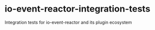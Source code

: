 # io-event-reactor-integration-tests
Integration tests for io-event-reactor and its plugin ecosystem
